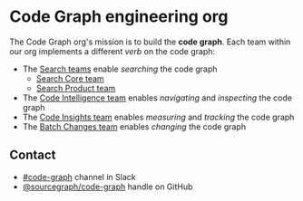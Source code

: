 # Code Graph engineering org

The Code Graph org's mission is to build the **code graph**.
Each team within our org implements a different _verb_ on the code graph:

- The [Search teams](./search/index.md) enable _searching_ the code graph
  - [Search Core team](./search/core.md)
  - [Search Product team](./search/product.md)
- The [Code Intelligence team](./code-intelligence/index.md) enables _navigating_ and _inspecting_ the code graph
- The [Code Insights team](./code-insights/index.md) enables _measuring_ and _tracking_ the code graph
- The [Batch Changes team](./batch-changes/index.md) enables _changing_ the code graph

## Contact

- [#code-graph](https://sourcegraph.slack.com/archives/C02E3R101L3) channel in Slack
- [@sourcegraph/code-graph](https://github.com/orgs/sourcegraph/teams/code-graph) handle on GitHub
